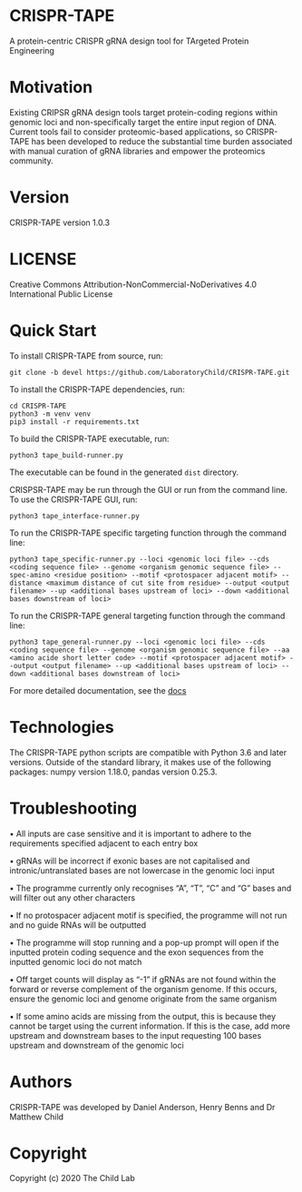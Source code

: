# CRISPR-TAPE
A protein-centric CRISPR gRNA design tool for TArgeted Protein Engineering

# Motivation
Existing CRIPSR gRNA design tools target protein-coding regions within genomic loci and non-specifically target the entire input region of DNA. Current tools fail to consider proteomic-based applications, so CRISPR-TAPE has been developed to reduce the substantial time burden associated with manual curation of gRNA libraries and empower the proteomics community.

# Version
CRISPR-TAPE version 1.0.3

# LICENSE
Creative Commons Attribution-NonCommercial-NoDerivatives 4.0 International Public License

# Quick Start
To install CRISPR-TAPE from source, run:
```
git clone -b devel https://github.com/LaboratoryChild/CRISPR-TAPE.git
```
To install the CRISPR-TAPE dependencies, run:
```
cd CRISPR-TAPE
python3 -m venv venv
pip3 install -r requirements.txt
```
To build the CRISPR-TAPE executable, run:
```
python3 tape_build-runner.py
```
The executable can be found in the generated ```dist``` directory.

CRISPSR-TAPE may be run through the GUI or run from the command line. To use the CRISPR-TAPE GUI, run:
```
python3 tape_interface-runner.py
```
To run the CRISPR-TAPE specific targeting function through the command line:
```
python3 tape_specific-runner.py --loci <genomic loci file> --cds <coding sequence file> --genome <organism genomic sequence file> --spec-amino <residue position> --motif <protospacer adjacent motif> --distance <maximum distance of cut site from residue> --output <output filename> --up <additional bases upstream of loci> --down <additional bases downstream of loci>
```
To run the CRISPR-TAPE general targeting function through the command line:
```
python3 tape_general-runner.py --loci <genomic loci file> --cds <coding sequence file> --genome <organism genomic sequence file> --aa <amino acide short letter code> --motif <protospacer adjacent motif> --output <output filename> --up <additional bases upstream of loci> --down <additional bases downstream of loci>
```
For more detailed documentation, see the [docs](https://github.com/LaboratoryChild/CRISPR-TAPE/tree/devel/docs)

# Technologies
The CRISPR-TAPE python scripts are compatible with Python 3.6 and later versions. Outside of the standard library, it makes use of the following packages: numpy version 1.18.0, pandas version 0.25.3.

# Troubleshooting
• All inputs are case sensitive and it is important to adhere to the requirements specified adjacent to each entry box

• gRNAs will be incorrect if exonic bases are not capitalised and intronic/untranslated bases are not lowercase in the genomic loci input

• The programme currently only recognises “A”, “T”, “C” and “G” bases and will filter out any other characters

• If no protospacer adjacent motif is specified, the programme will not run and no guide RNAs will be outputted

• The programme will stop running and a pop-up prompt will open if the inputted protein coding sequence and the exon sequences from the inputted genomic loci do not match

• Off target counts will display as “-1” if gRNAs are not found within the forward or reverse complement of the organism genome. If this occurs, ensure the genomic loci and genome originate from the same organism

• If some amino acids are missing from the output, this is because they cannot be target using the current information. If this is the case, add more upstream and downstream bases to the input requesting 100 bases upstream and downstream of the genomic loci

# Authors
CRISPR-TAPE was developed by Daniel Anderson, Henry Benns and Dr Matthew Child

# Copyright
Copyright (c) 2020 The Child Lab
